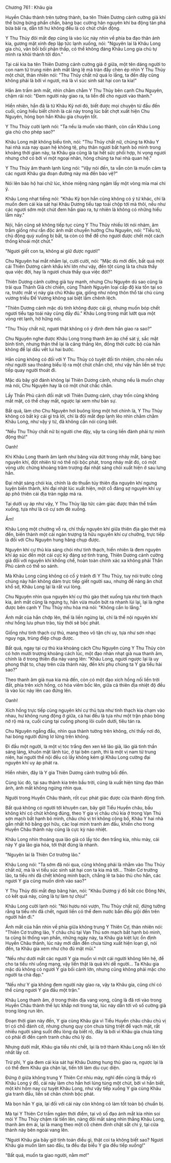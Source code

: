 




Chương 761 : Khâu gia


Huyền Châu thành trên tường thành, ba tên Thiên Dương cảnh cường giả khí thế bừng bừng phấn chấn, bàng bạc cường hãn nguyên khí ba động tàn phá bừa bãi ra, dẫn tới hư không đều là có chút chấn động.

Y Thu Thủy đôi mắt đẹp cũng là vào lúc này nhìn về phía ba đạo thân ảnh kia, gương mặt xinh đẹp lập tức lạnh xuống, nói: "Nguyên lai là Khâu Long gia chủ, vãn bối bối phận thấp, có thể không đáng Khâu Long gia chủ tự mình ra khỏi thành tới đón."

Tại cái kia ba tên Thiên Dương cảnh cường giả ở giữa, một tên dáng người to con nam tử trung niên ánh mắt lăng lệ mà tràn đầy chèn ép nhìn Y Thu Thủy một chút, thản nhiên nói: "Thu Thủy chất nữ quá lo lắng, ta đến đây cũng không phải là bởi vì ngươi, mà là vì súc sinh sát hại con ta kia!"

Hắn âm trầm ánh mắt, nhìn chằm chằm Y Thu Thủy bên cạnh Chu Nguyên, chậm rãi nói: "Đem người này giao ra, ta liền để cho ngươi vào thành."

Hiển nhiên, hắn đã là từ Khâu Kỷ nơi đó, biết được mọi chuyện từ đầu đến cuối, cũng hiểu biết chính là cái này trong lúc bất chợt xuất hiện Chu Nguyên, hỏng bọn hắn Khâu gia chuyện tốt.

Y Thu Thủy cười lạnh nói: "Ta nếu là muốn vào thành, còn cần Khâu Long gia chủ cho phép sao?"

Khâu Long mặt không biểu tình, nói: "Thu Thủy chất nữ, chúng ta Khâu Y hai nhà xưa nay quan hệ không tệ, phụ thân ngươi bất hạnh bỏ mình trong khoảng thời gian này, ta Khâu gia cũng là tại hết sức phối hợp, hi vọng ngươi nhưng chớ có bởi vì một ngoại nhân, hỏng chúng ta hai nhà quan hệ."

Y Thu Thủy âm thanh lạnh lùng nói: "Vậy nói đến, ta vẫn còn là muốn cảm tạ các ngươi Khâu gia đoạn đường này mà đến bảo vệ?"

Nói lên bảo hộ hai chữ lúc, khóe miệng nàng ngậm lấy một vòng mỉa mai chi ý.

Khâu Long nhạt tiếng nói: "Khâu Kỷ bọn hắn cũng không có ý tứ khác, chỉ là muốn đem cái kia sát hại Khâu Dương tiểu tạp toái chộp tới mà thôi, nếu như các ngươi sớm một chút đem hắn giao ra, tự nhiên là không có những hiểu lầm này."

Nói, hắn cũng sẽ không tiếp tục cùng Y Thu Thủy nhiều lời nói nhảm, âm trầm giống như rắn độc ánh mắt chuyển hướng Chu Nguyên, nói: "Tiểu tử, chủ động quỳ xuống bị bắt, ta còn có thể để cho ngươi được chết một cách thống khoái một chút."

"Ngươi giết con ta, không ai giữ được ngươi!"

Chu Nguyên hai mắt nhắm lại, cười cười, nói: "Mặc dù mới đến, bất quá một cái Thiên Dương cảnh khẩu khí lớn như vậy, đến tột cùng là ta chưa thấy qua việc đời, hay là ngươi chưa thấy qua việc đời?"

Thiên Dương cảnh cường giả tuy mạnh, nhưng Chu Nguyên dù sao cũng là trải qua Thánh Giả chi chiến, cùng Thánh Nguyên loại cấp độ kia tồn tại so ra, trước mắt vị này gia chủ Khâu gia, giống như nông thôn thổ tài chủ cùng vương triều Đế Vương không sai biệt lắm chênh lệch.

"Thiên Dương cảnh mặc dù tính không được cái gì, nhưng muốn bóp chết ngươi tiểu tạp toái này cũng đầy đủ." Khâu Long trong mắt lướt qua một vòng rét lạnh, hờ hững nói.

"Thu Thủy chất nữ, ngươi thật không có ý định đem hắn giao ra sao?"

Chu Nguyên nghe được Khâu Long trong thanh âm áp chế sát ý, sắc mặt bình tĩnh, nhưng thân thể lại là căng thẳng lên, đồng thời cước bộ của hắn không để lại dấu vết lui hai bước.

Hắn cũng không có đối với Y Thu Thủy có tuyệt đối tín nhiệm, cho nên nếu như người sau thoáng biểu lộ ra một chút chần chờ, như vậy hắn liền sẽ trực tiếp quay người thoát đi.

Mặc dù bây giờ đánh không lại Thiên Dương cảnh, nhưng nếu là muốn chạy mà nói, Chu Nguyên hay là có một chút chắc chắn.

Lấy Thần Phủ cảnh đối mặt với Thiên Dương cảnh, chạy trốn cũng không mất mặt, có thể chạy mất, ngược lại xem như bản sự.

Bất quá, làm cho Chu Nguyên hơi buông lỏng một hơi chính là, Y Thu Thủy không có bất kỳ cái gì trả lời, chỉ là đôi mắt đẹp lạnh lẽo nhìn chằm chằm Khâu Long, như vậy ý tứ, đã không cần nói cũng biết.

"Nếu Thu Thủy chất nữ bị người che đậy, vậy ta cũng liền đành phải tự mình động thủ!"

Oanh!

Khi Khâu Long thanh âm lạnh như băng vừa dứt trong nháy mắt, bàng bạc nguyên khí, đột nhiên từ nó thể nội bộc phát, trong nháy mắt đó, có một vòng ước chừng khoảng trăm trượng đại nhật sáng chói xuất hiện ở sau lưng hắn.

Đại nhật sáng chói kia, chính là do thuần túy thiên địa nguyên khí ngưng luyện biến thành, khi đại nhật lúc xuất hiện, một cỗ đáng sợ nguyên khí uy áp phô thiên cái địa tràn ngập mà ra.

Tại dưới uy áp như vậy, Y Thu Thủy lập tức cảm giác được thân thể trầm xuống, tựa như là có cự sơn đè xuống.

Ầm!

Khâu Long một chưởng vỗ ra, chỉ thấy nguyên khí giữa thiên địa gào thét mà đến, biến thành một cái ngàn trượng tả hữu nguyên khí cự chưởng, trực tiếp là đối với Chu Nguyên hung hăng chụp được.

Nguyên khí cự thủ kia sáng chói như tinh thạch, hiển nhiên là đem nguyên khí áp súc đến một cái cực kỳ đáng sợ tình trạng, Thiên Dương cảnh cường giả đối với nguyên khí khống chế, hoàn toàn chính xác xa không phải Thần Phủ cảnh có thể so sánh.

Mà Khâu Long cũng không có cố ý tránh đi Y Thu Thủy, tuy nói trước công chúng này hắn không dám trực tiếp giết người sau, nhưng để nàng ăn chút khổ sở, Khâu Long lại là rất vui lòng.

Chu Nguyên nhìn qua nguyên khí cự thủ gào thét xuống tựa như tinh thạch kia, ánh mắt cũng là ngưng tụ, hắn vừa muốn bứt ra nhanh lùi lại, lại là nghe được bên cạnh Y Thu Thủy nhu hòa mà nói: "Không cần lo lắng."

Ánh mắt của hắn chớp lên, thế là liền ngừng lại, chỉ là thể nội nguyên khí như hồng lưu phun trào, tùy thời sẽ bộc phát.

Giống như tinh thạch cự thủ, mang theo vô tận chi uy, tựa như sơn nhạc nguy nga, trùng điệp chụp được.

Bất quá, ngay tại cự thủ kia khoảng cách Chu Nguyên cùng Y Thu Thủy còn có hơn mười trượng khoảng cách lúc, một đạo nhàn nhạt già nua thanh âm, chính là ở trong thiên địa này vang lên: "Khâu Long, ngươi ngược lại là uy phong thật to, chạy trên cửa thành này, đến khi phụ chúng ta Y gia tiểu hài sao?"

Theo thanh âm già nua kia mà đến, còn có một đạo xích hồng nối liền trời đất, phía trên xích hồng, có hỏa viêm bốc lên, giữa cả thiên địa nhiệt độ đều là vào lúc này lên cao đứng lên.

Oanh!

Xích hồng trực tiếp cùng nguyên khí cự thủ tựa như tinh thạch kia chạm vào nhau, hư không rung động ở giữa, cả hai đều là tựa như một trận pháo bông nở rộ mà ra, cuối cùng tại cuồng phong lôi cuốn dưới, tiêu tán ra.

Chu Nguyên ngẩng đầu, nhìn qua thành tường trên không, chỉ thấy nơi đó, hai bóng người đứng lơ lửng trên không.

Đi đầu một người, là một vị tóc trắng đen xen kẽ lão giả, lão giả tinh thần sáng láng, khuôn mặt lãnh túc, ở tại bên cạnh, thì là một vị nam tử trung niên, hai người thể nội đều có lấy không kém gì Khâu Long cường đại nguyên khí uy áp phát ra.

Hiển nhiên, đây là Y gia Thiên Dương cảnh trưởng bối đến.

Cùng lúc đó, tại sau thành kia trên bầu trời, cũng là xuất hiện từng đạo thân ảnh, ánh mắt không ngừng nhìn qua.

Người trong Huyền Châu thành, rốt cục phát giác được cửa thành động tĩnh.

Bất quá không có người tới khuyên can, bây giờ Tiểu Huyền châu, bầu không khí có chút không đúng, theo Y gia vị châu chủ kia ở trong Vạn Thú sơn mạch bất hạnh bỏ mình, châu chủ vị trí không công bố, Khâu Y hai nhà gần nhất hô bằng gọi hữu, các loại minh tranh ám đấu, khiến cho trong Huyền Châu thành này cũng là cực kỳ náo nhiệt.

Khâu Long nhìn thoáng qua lão giả có lấy tóc đen trắng kia, nhíu mày, cái này Y gia lão gia hỏa, tới thật đúng là nhanh.

"Nguyên lai là Thiên Cơ trưởng lão."

Khâu Long nói: "Ta sớm đã nói qua, cũng không phải là nhằm vào Thu Thủy chất nữ, mà là vì tiểu súc sinh sát hại con ta kia mà tới... Thiên Cơ trưởng lão, ta tiểu nhi đã chết không minh bạch, chẳng lẽ ta báo thù cho hắn, các ngươi Y gia cũng muốn dính vào sao?"

Y Thu Thủy đôi mắt đẹp băng hàn, nói: "Khâu Dương ý đồ bắt cóc Đông Nhi, có kết quả này, cũng là tự làm tự chịu!"

Khâu Long cười lạnh nói: "Nói hươu nói vượn, Thu Thủy chất nữ, đừng tưởng rằng ta tiểu nhi đã chết, ngươi liền có thể đem nước bẩn đều giội đến trên người hắn đi."

Ánh mắt của hắn nhìn về phía giữa không trung Y Thiên Cơ, thản nhiên nói: "Thiên Cơ trưởng lão, Y châu chủ tại Vạn Thú sơn mạch bất hạnh bỏ mình, ta cũng bi thống vạn phần, những ngày này, ta Khâu gia kiệt lực ổn định Huyền Châu thành, lúc này mới dẫn đến chưa từng xuất hiện loạn gì, nói đến, ta Khâu gia xem như cho đủ mặt mũi."

"Nếu như dưới mắt các ngươi Y gia muốn vì một cái người không liên hệ, để cho ta tiểu nhi uổng mạng, vậy liền thật là quá khi dễ người... Ta Khâu gia mặc dù không có ngươi Y gia bối cảnh lớn, nhưng cũng không phải mặc cho người ta chà đạp."

"Nếu như Y gia không đem người này giao ra, vậy ta Khâu gia, cũng chỉ có thể cùng ngươi Y gia đấu một trận."

Khâu Long thanh âm, ở trong thiên địa vang vọng, cũng là đã rơi vào trong Huyền Châu thành thế lực khắp nơi trong tai, lúc này dẫn tới vô số cường giả trong lòng run lên.

Đoạn thời gian này đến, Y gia cùng Khâu gia vì Tiểu Huyền châu châu chủ vị trí có chỗ đánh cờ, nhưng chung quy còn chưa từng triệt để vạch mặt, rất nhiều người sáng suốt đều lòng dạ biết rõ, đây là bởi vì Khâu gia chưa từng có phải đi đến cạnh tranh châu chủ lý do.

Nhưng dưới mắt, Khâu gia tiểu nhi chết, lại là trở thành Khâu Long nổi lên tốt nhất lấy cớ.

Trừ phi, Y gia đem cái kia sát hại Khâu Dương hung thủ giao ra, ngược lại là có thể đem Khâu gia chặn lại, tiến tới làm dịu cục diện.

Đứng ở giữa không trung Y Thiên Cơ nhíu mày, nghĩ đến cũng là thấy rõ Khâu Long ý đồ, cái này làm cho hắn hơi lúng túng một chút, bởi vì hắn biết, một khi hôm nay cự tuyệt Khâu Long, như vậy tiếp xuống Y gia cùng Khâu gia tranh đấu, liền sẽ chân chính bộc phát.

Mà bọn hắn Y gia, lại đối với cái này còn không có làm tốt toàn bộ chuẩn bị.

Mà tại Y Thiên Cơ trầm ngâm thời điểm, tại vô số đạo ánh mắt kia nhìn soi mói Y Thu Thủy chậm rãi tiến lên, nàng đôi mắt sáng nhìn thẳng Khâu Long, thanh âm êm ái, lại là mang theo một cỗ chém đinh chặt sắt chi ý, tại cửa thành này bên ngoài vang lên.

"Ngươi Khâu gia bây giờ tính toán điều gì, thật coi ta không biết sao? Ngươi Khâu gia muốn làm sao đấu, ta đều đại biểu Y gia đều tiếp xuống!"

"Bất quá, muốn ta giao người, nằm mơ!"




